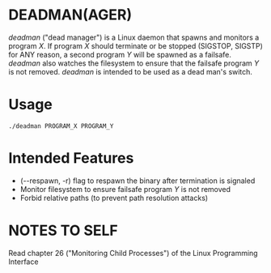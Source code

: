 # DEADMAN(AGER)
*deadman* ("dead manager") is a Linux daemon that spawns and monitors a program *X*. If program *X* should terminate or be stopped
(SIGSTOP, SIGSTP) for ANY reason, a second program *Y* will be spawned as a failsafe. *deadman* also watches the filesystem to ensure
that the failsafe program *Y* is not removed. *deadman* is intended to be used as a dead man's switch.

# Usage
`./deadman PROGRAM_X PROGRAM_Y`

# Intended Features
- (--respawn, -r) flag to respawn the binary after termination is signaled
- Monitor filesystem to ensure failsafe program *Y* is not removed
- Forbid relative paths (to prevent path resolution attacks)

# NOTES TO SELF
Read chapter 26 ("Monitoring Child Processes") of the Linux Programming Interface
